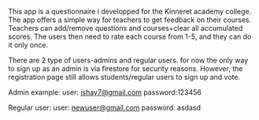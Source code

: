 This app is a questionnaire i developped for the Kinneret academy college. The app offers a simple way for teachers to get feedback on their courses. Teachers can add/remove questions and courses+clear all accumulated scores. The users then need to rate each course from 1-5, and they can do it only once.

There are 2 type of users-admins and regular users. for now the only way to sign up as an admin is via firestore for security reasons. However, the registration page still allows students/regular users to sign up and vote.

Admin example: user: ishay7@gmail.com password:123456

Regular user: user: newuser@gmail.com password: asdasd
